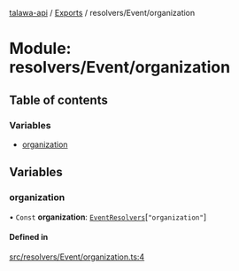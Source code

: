 [talawa-api](../README.md) / [Exports](../modules.md) / resolvers/Event/organization

# Module: resolvers/Event/organization

## Table of contents

### Variables

- [organization](resolvers_Event_organization.md#organization)

## Variables

### organization

• `Const` **organization**: [`EventResolvers`](types_generatedGraphQLTypes.md#eventresolvers)[``"organization"``]

#### Defined in

[src/resolvers/Event/organization.ts:4](https://github.com/PalisadoesFoundation/talawa-api/blob/ad7a1f7/src/resolvers/Event/organization.ts#L4)
